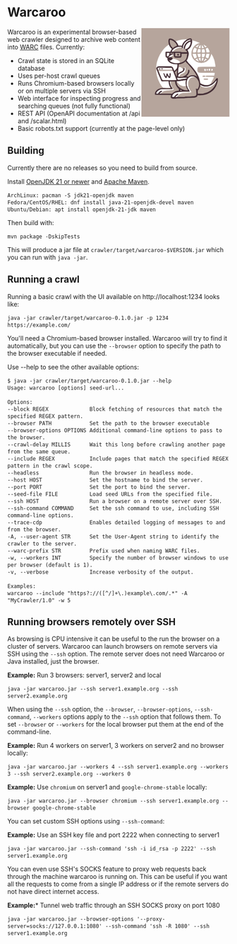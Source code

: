 Warcaroo
=======
<img src="roo.svg" align="right" width="200" height="200" alt="Kangaroo on a laptop">

Warcaroo is an experimental browser-based web crawler designed to archive web content into 
[WARC](https://en.wikipedia.org/wiki/WARC_(file_format)) files. Currently:

* Crawl state is stored in an SQLite database
* Uses per-host crawl queues
* Runs Chromium-based browsers locally or on multiple servers via SSH
* Web interface for inspecting progress and searching queues (not fully functional)
* REST API (OpenAPI documentation at /api and /scalar.html)
* Basic robots.txt support (currently at the page-level only)

Building
--------

Currently there are no releases so you need to build from source.

Install [OpenJDK 21 or newer](https://adoptium.net/) and [Apache Maven](https://maven.apache.org/).

    ArchLinux: pacman -S jdk21-openjdk maven
    Fedora/CentOS/RHEL: dnf install java-21-openjdk-devel maven 
    Ubuntu/Debian: apt install openjdk-21-jdk maven

Then build with:

    mvn package -DskipTests

This will produce a jar file at `crawler/target/warcaroo-$VERSION.jar` which you can run with `java -jar`.

Running a crawl
---------------

Running a basic crawl with the UI available on http://localhost:1234 looks like:

    java -jar crawler/target/warcaroo-0.1.0.jar -p 1234 https://example.com/

You'll need a Chromium-based browser installed. Warcaroo will try to find it automatically, but you can
use the `--browser` option to specify the path to the browser executable if needed.

Use --help to see the other available options:

```
$ java -jar crawler/target/warcaroo-0.1.0.jar --help
Usage: warcaroo [options] seed-url...

Options:
--block REGEX             Block fetching of resources that match the specified REGEX pattern.
--browser PATH            Set the path to the browser executable
--browser-options OPTIONS Additional command-line options to pass to the browser.
--crawl-delay MILLIS      Wait this long before crawling another page from the same queue.
--include REGEX           Include pages that match the specified REGEX pattern in the crawl scope.
--headless                Run the browser in headless mode.
--host HOST               Set the hostname to bind the server.
--port PORT               Set the port to bind the server.
--seed-file FILE          Load seed URLs from the specified file.
--ssh HOST                Run a browser on a remote server over SSH.
--ssh-command COMMAND     Set the ssh command to use, including SSH command-line options.
--trace-cdp               Enables detailed logging of messages to and from the browser.
-A, --user-agent STR      Set the User-Agent string to identify the crawler to the server.
--warc-prefix STR         Prefix used when naming WARC files.
-w, --workers INT         Specify the number of browser windows to use per browser (default is 1).
-v, --verbose             Increase verbosity of the output.

Examples:
warcaroo --include "https?://([^/]+\.)example\.com/.*" -A "MyCrawler/1.0" -w 5
```

Running browsers remotely over SSH
----------------------------------

As browsing is CPU intensive it can be useful to the run the browser on a cluster of servers. Warcaroo can
launch browsers on remote servers via SSH using the `--ssh` option. The remote server does not need 
Warcaroo or Java installed, just the browser.

**Example:** Run 3 browsers: server1, server2 and local

    java -jar warcaroo.jar --ssh server1.example.org --ssh server2.example.org

When using the `--ssh` option, the `--browser`, `--browser-options`, `--ssh-command`, `--workers`  options
apply to the `--ssh` option that follows them. To set `--browser` or `--workers` for the local browser put 
them at the end of the command-line.

**Example:** Run 4 workers on server1, 3 workers on server2 and no browser locally:

    java -jar warcaroo.jar --workers 4 --ssh server1.example.org --workers 3 --ssh server2.example.org --workers 0

**Example:** Use `chromium` on server1 and `google-chrome-stable` locally:

    java -jar warcaroo.jar --browser chromium --ssh server1.example.org --browser google-chrome-stable

You can set custom SSH options using `--ssh-command`:

**Example:** Use an SSH key file and port 2222 when connecting to server1

    java -jar warcaroo.jar --ssh-command 'ssh -i id_rsa -p 2222' --ssh server1.example.org

You can even use SSH's SOCKS feature to proxy web requests back through the machine warcaroo is running on.
This can be useful if you want all the requests to come from a single IP address or if the remote servers do not have
direct internet access.

**Example:*** Tunnel web traffic through an SSH SOCKS proxy on port 1080

    java -jar warcaroo.jar --browser-options '--proxy-server=socks://127.0.0.1:1080' --ssh-command 'ssh -R 1080' --ssh server1.example.org
